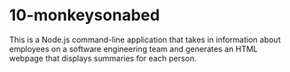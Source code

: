 # 10-monkeysonabed
This is a Node.js command-line application that takes in information about employees on a software engineering team and generates an HTML webpage that displays summaries for each person.

